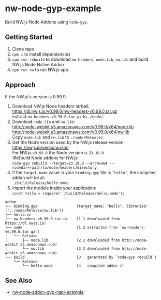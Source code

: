 # nw-node-gyp-example

Build NW.js Node Addons using `node-gyp`.

## Getting Started

1. Clone repo
2. `npm i` to install dependencies
3. `npm run rebuild` to download `nw-headers`, `node.lib`, `nw.lib` and build NW.js Node Native Addon
4. `npm run nw` to run NW.js app.

## Approach

If the NW.js's version is 0.99.0:

1. Download NW.js Node headers tarball:\
https://dl.nwjs.io/v0.99.0/nw-headers-v0.99.0.tar.gz \
Extract `nw-headers-v0.99.0.tar.gz` to `./node/`.
2. Download `node.lib` and `nw.lib`:\
http://node-webkit.s3.amazonaws.com/v0.99.0/x64/node.lib \
http://node-webkit.s3.amazonaws.com/v0.99.0/x64/nw.lib \
Copy `node.lib` and `nw.lib` to `./node/Release/`.
3. Get the Node version used by the NW.js release version:\
https://nwjs.io/versions.json \
For NW.js `v0.99.0` the Node version is `23.10.0`\
(Re)build Node addons for NW.js:\
`node-gyp rebuild --target=23.10.0 --arch=x64 --nodedir=/path/to/node/headers/directory`
4. If the `target_name` value in your `binding.gyp` file is `"hello"`, the compiled addon will be at:\
`./build/Release/hello.node`.
5. Import the module inside your application:\
`const hello = require('./build/Release/hello.node');`

```
addon
├── binding.gyp                  (target_name: "hello", libraries: ["../node/Release/nw.lib"])
├── hello.cc
├── nw-headers-v0.99.0.tar.gz    (1.1 downloaded from https://dl.nwjs.io)
├── node                         (1.2 extracted from `nw-headers-v0.99.0.tar.gz`)
│   └── Release
│       ├── node.lib             (2.1 downloaded from http://node-webkit.s3.amazonaws.com)
│       └── nw.lib               (2.2 downloaded from http://node-webkit.s3.amazonaws.com)
└── build                        (3   generated by `node-gyp rebuild`)
    └── Release
        └── hello.node           (4   compiled addon √)
```

## See Also

- [nw-node-addon-gyp-napi-example](https://github.com/nwutils/nw-node-addon-gyp-napi-example)
